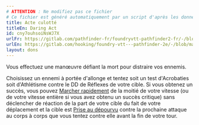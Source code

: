 ```yaml
---
# ATTENTION : Ne modifiez pas ce fichier
# Ce fichier est généré automatiquement par un script d'après les données du module Foundry VTT officiel et de sa traduction
title: Acte culotté
titleEn: Daring Act
id: cny7ouhsoiNsWJ7X
urlFr: https://gitlab.com/pathfinder-fr/foundryvtt-pathfinder2-fr/-/blob/master/data/feats/cny7ouhsoiNsWJ7X.htm
urlEn: https://gitlab.com/hooking/foundry-vtt---pathfinder-2e/-/blob/master/packs/data/feats.db/daring-act.json
layout: dons
---
```

Vous effectuez une manœuvre défiant la mort pour distraire vos ennemis.

Choisissez un ennemi à portée d'allonge et tentez soit un test d'Acrobaties soit d'Athlétisme contre le DD de Réflexes de votre cible. Si vous obtenez un succès, vous pouvez [Marcher rapidement](../actions/marcher-rapidement.md) de la moitié de votre vitesse (ou de votre vitesse entière si vous avez obtenu un succès critique) sans déclencher de réaction de la part de votre cible du fait de votre déplacement et la cible est [Prise au dépourvu](../conditions/pris-au-dépourvu.md) contre la prochaine attaque au corps à corps que vous tentez contre elle avant la fin de votre tour.
